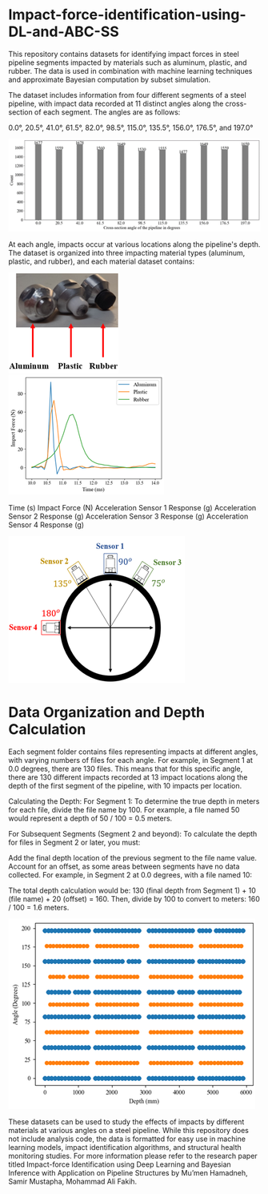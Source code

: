 # Impact-force-identification-using-DL-and-ABC-SS
This repository contains datasets for identifying impact forces in steel pipeline segments impacted by materials such as aluminum, plastic, and rubber. The data is used in combination with machine learning techniques and approximate Bayesian computation by subset simulation.

The dataset includes information from four different segments of a steel pipeline, with impact data recorded at 11 distinct angles along the cross-section of each segment. The angles are as follows:

0.0°, 20.5°, 41.0°, 61.5°, 82.0°, 98.5°, 115.0°, 135.5°, 156.0°, 176.5°, and 197.0°

![Data_distribution](Images/Data_distribution.png)

At each angle, impacts occur at various locations along the pipeline's depth. The dataset is organized into three impacting material types (aluminum, plastic, and rubber), and each material dataset contains:

![Tip types](Images/tips.png)
![Impact force curves for the different tip types](Images/impactforce_tips.png)

Time (s)
Impact Force (N)
Acceleration Sensor 1 Response (g)
Acceleration Sensor 2 Response (g)
Acceleration Sensor 3 Response (g)
Acceleration Sensor 4 Response (g)

![Sensor orientations](Images/Sensor_config.png)

# Data Organization and Depth Calculation
Each segment folder contains files representing impacts at different angles, with varying numbers of files for each angle. For example, in Segment 1 at 0.0 degrees, there are 130 files. This means that for this specific angle, there are 130 different impacts recorded at 13 impact locations along the depth of the first segment of the pipeline, with 10 impacts per location.

Calculating the Depth:
For Segment 1: To determine the true depth in meters for each file, divide the file name by 100. For example, a file named 50 would represent a depth of 50 / 100 = 0.5 meters.

For Subsequent Segments (Segment 2 and beyond): To calculate the depth for files in Segment 2 or later, you must:

Add the final depth location of the previous segment to the file name value.
Account for an offset, as some areas between segments have no data collected.
For example, in Segment 2 at 0.0 degrees, with a file named 10:

The total depth calculation would be: 130 (final depth from Segment 1) + 10 (file name) + 20 (offset) = 160.
Then, divide by 100 to convert to meters: 160 / 100 = 1.6 meters.

![Data spread on the pipeline](Images/Data.png)

These datasets can be used to study the effects of impacts by different materials at various angles on a steel pipeline. While this repository does not include analysis code, the data is formatted for easy use in machine learning models, impact identification algorithms, and structural health monitoring studies. For more information please refer to the research paper titled Impact-force Identification using Deep Learning and Bayesian Inference with Application on Pipeline Structures by Mu’men Hamadneh, Samir Mustapha, Mohammad Ali Fakih.
